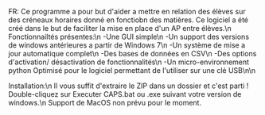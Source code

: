 FR:
Ce programme a pour but d'aider a mettre en relation des élèves sur des créneaux horaires donné en fonctiobn des matières. Ce logiciel a été créé dans le
but de faciliter la mise en place d'un AP entre élèves.\n
Fonctionnailtés présentes:\n
-Une GUI simple\n
-Un support des versions de windows antérieures a partir de Windows 7\n
-Un système de mise a jour automatique complet\n
-Des bases de données en CSV\n
-Des options d'activation/ désactivation de fonctionnalités\n
-Un micro-environnement python Optimisé pour le logiciel permettant de l'utiliser sur une clé USB\n\n

Installation:\n
Il vous suffit d'extraire le ZIP dans un dossier et c'est parti ! Double-cliquez sur Executer CAPS.bat ou .exe suivant votre version de windows.\n
Support de MacOS non prévu pour le moment.
